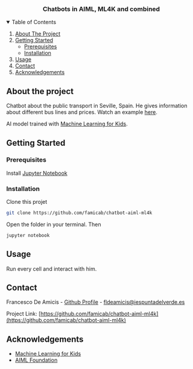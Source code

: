 <h3 align="center">Chatbots in AIML, ML4K and combined</h3>

<!-- TABLE OF CONTENTS -->
<details open="open">
  <summary>Table of Contents</summary>
  <ol>
    <li>
      <a href="#about-the-project">About The Project</a>
    </li>
    <li>
      <a href="#getting-started">Getting Started</a>
      <ul>
        <li><a href="#prerequisites">Prerequisites</a></li>
        <li><a href="#installation">Installation</a></li>
      </ul>
    </li>
    <li><a href="#usage">Usage</a></li>
    <li><a href="#contact">Contact</a></li>
    <li><a href="#acknowledgements">Acknowledgements</a></li>
  </ol>
</details>

<!-- ABOUT THE PROJECT -->
## About the project
Chatbot about the public transport in Seville, Spain. He gives information about different bus lines and prices. Watch an example [here](https://youtu.be/73zNS9CClaE).

AI model trained with  [Machine Learning for Kids](https://machinelearningforkids.co.uk/).

<!-- GETTING STARTED -->
## Getting Started

### Prerequisites

Install [Jupyter Notebook](https://jupyter.org/)

### Installation

Clone this projet
  ```sh
  git clone https://github.com/famicab/chatbot-aiml-ml4k
  ```

Open the folder in your terminal. Then
  ```sh
  jupyter notebook
  ```

<!-- USAGE EXAMPLES -->
## Usage
Run every cell and interact with him.

<!-- CONTACT -->
## Contact

Francesco De Amicis - [Github Profile](https://github.com/famicab) - fldeamicis@iespuntadelverde.es

Project Link: [https://github.com/famicab/chatbot-aiml-ml4k](https://github.com/famicab/chatbot-aiml-ml4k)

<!-- ACKNOWLEDGEMENTS -->
## Acknowledgements
* [Machine Learning for Kids](https://machinelearningforkids.co.uk/)
* [AIML Foundation](http://www.aiml.foundation/doc.html)
